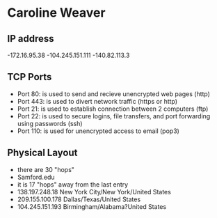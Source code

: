 # Caroline Weaver
## IP address
-172.16.95.38
-104.245.151.111
-140.82.113.3
## TCP Ports 
- Port 80: is used to send and recieve unencrypted web pages (http)
- Port 443: is used to divert network traffic (https or http)
- Port 21: is used to establish connection between 2 computers (ftp)
- Port 22: is used to secure logins, file transfers, and port forwarding using passwords (ssh)
- Port 110: is used for unencrypted access to email (pop3)
## Physical Layout
- there are 30 "hops"
- Samford.edu
- it is 17 "hops" away from the last entry
- 138.197.248.18 New York City/New York/United States
- 209.155.100.178 Dallas/Texas/United States
- 104.245.151.193 Birmingham/Alabama?United States
